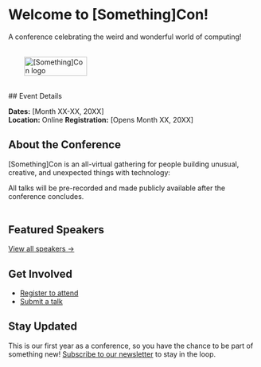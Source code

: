 <style>
.index-container {
    display: flex;
    align-items: start;
    margin-top: 2rem;
    margin-bottom: 2rem;
}
.index-info {
    margin-right: 1rem;
    order: 0; /* place on the left */
}
.index-photo {
    float: right;
    width: 25vw;
    margin-left: 2rem;
    margin-bottom: 2rem;
    order:1
}

@media screen and (max-width: 62rem) {
.index-container {
    flex-direction: column;
}
.index-info {
    order: 1;
}
.index-photo {
    width: 50%;
    float: left;
    order: 0; /* place above the text */
}
</style>
# Welcome to [Something]Con!

A conference celebrating the weird and wonderful world of computing!

<div class="index-container" style="width: 100%; overflow: hidden">
<div class="index-info">
## Event Details

**Dates:** [Month XX-XX, 20XX]  
**Location:** Online
**Registration:** [Opens Month XX, 20XX]

## About the Conference

[Something]Con is an all-virtual gathering for people building unusual, creative, and unexpected things with technology:

All talks will be pre-recorded and made publicly available after the conference concludes.
</div>
<img src="/assets/conference-logo.png" class="index-photo" alt="[Something]Con logo">
</div>

## Featured Speakers

[View all speakers →](/pages/speakers/)

## Get Involved

* [Register to attend](/pages/register/)
* [Submit a talk](/pages/submit/)

## Stay Updated

This is our first year as a conference, so you have the chance to be part of something new! [Subscribe to our newsletter](/pages/newsletter/) to stay in the loop.
